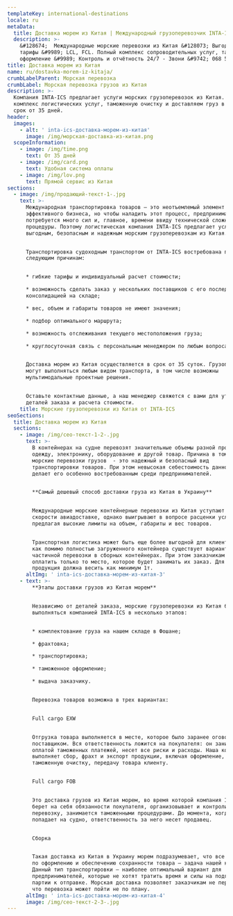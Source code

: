 ```yaml
---
templateKey: international-destinations
locale: ru
metaData:
  title: Доставка морем из Китая | Международный грузоперевозчик INTA-ICS
  description: >-
    &#128674;  Международные морские перевозки из Китая &#128073; Выгодные
    тарифы &#9989; LCL, FCL. Полный комплекс сопроводительных услуг, таможенное
    оформление &#9989; Контроль и отчётность 24/7 - Звони &#9742; 068 5555 999
title: Доставка морем из Китая
name: ru/dostavka-morem-iz-kitaja/
crumbLabelParent: Морская перевозка
crumbLabel: Морская перевозка грузов из Китая
description: >-
  Компания INTA-ICS предлагает услуги морских грузоперевозок из Китая. Проводим
  комплекс логистических услуг, таможенную очистку и доставляем груз в Украину в
  срок от 35 дней.
header:
  images:
    - alt: ' inta-ics-доставка-морем-из-китая'
      image: /img/морская-доставка-из-китая.png
  scopeInformation:
    - image: /img/time.png
      text: От 35 дней
    - image: /img/card.png
      text: Удобная система оплаты
    - image: /img/lov.png
      text: Прямой сервис из Китая
sections:
  - image: /img/продающий-текст-1-.jpg
    text: >-
      Международная транспортировка товаров — это неотъемлемый элемент
      эффективного бизнеса, но чтобы наладить этот процесс, предпринимателям
      потребуется много сил и, главное, времени ввиду технической сложности этой
      процедуры. Поэтому логистическая компания INTA-ICS предлагает услугу по
      выгодным, безопасным и надежным морским грузоперевозкам из Китая.


      Транспортировка судоходным транспортом от INTA-ICS востребована по
      следующим причинам:


      * гибкие тарифы и индивидуальный расчет стоимости;

      * возможность сделать заказ у нескольких поставщиков с его последующей
      консолидацией на складе;

      * вес, объем и габариты товаров не имеют значения;

      * подбор оптимального маршрута;

      * возможность отслеживания текущего местоположения груза;

      * круглосуточная связь с персональным менеджером по любым вопросам.


      Доставка морем из Китая осуществляется в срок от 35 суток. Грузоперевозки
      могут выполняться любым видом транспорта, в том числе возможны
      мультимодальные проектные решения.


      Оставьте контактные данные, а наш менеджер свяжется с вами для уточнения
      деталей заказа и расчета стоимости.
    title: Морские грузоперевозки из Китая от INTA-ICS
seoSections:
  title: Доставка морем из Китая
  sections:
    - image: /img/сео-текст-1-2-.jpg
      text: >-
        В контейнерах на судне перевозят значительные объемы разной продукции:
        одежду, электронику, оборудование и другой товар. Причина в том, что
        морские перевозки грузов  - это надежный и безопасный вид
        транспортировки товаров. При этом невысокая себестоимость данного метода
        делает его особенно востребованным среди предпринимателей.


        **Самый дешевый способ доставки груза из Китая в Украину**


        Международные морские контейнерные перевозки из Китая уступают в
        скорости авиадоставке, однако выигрывают в вопросе расценки услуги,
        предлагая высокие лимиты на объем, габариты и вес товаров.


        Транспортная логистика может быть еще более выгодной для клиентов, так
        как помимо полностью загруженного контейнера существует вариант
        частичной перевозки в сборных контейнерах. При этом заказчикам нужно
        оплатить только то место, которое будет занимать их заказ. Для этого
        продукция должна весить как минимум 1т.
      altImg: ' inta-ics-доставка-морем-из-китая-3'
    - text: >-
        **Этапы доставки грузов из Китая морем**


        Независимо от деталей заказа, морские грузоперевозки из Китая будут
        выполняться компанией INTA-ICS в несколько этапов:


        * комплектование груза на нашем складе в Фошане;

        * фрахтовка;

        * транспортировка;

        * таможенное оформление;

        * выдача заказчику.


        Перевозка товаров возможна в трех вариантах:


        Full cargo EXW


        Отгрузка товара выполняется в месте, которое было заранее оговорено с
        поставщиком. Вся ответственность ложится на покупателя: он занимается
        оплатой таможенных платежей, несет все риски и расходы. Наша компания
        выполняет сбор, фрахт и экспорт продукции, включая оформление,
        таможенную очистку, передачу товара клиенту.


        Full cargo FOB


        Это доставка грузов из Китая морем, во время которой компания INTA-ICS
        берет на себя обязанности покупателя, организовывает и контролирует
        перевозку, занимается таможенными процедурами. До момента, когда груз
        попадает на судно, ответственность за него несет продавец.


        Сборка


        Такая доставка из Китая в Украину морем подразумевает, что все процедуры
        по оформлению и обеспечению сохранности товара — задача нашей компании.
        Данный тип транспортировки — наиболее оптимальный вариант для
        предпринимателей, которые не хотят тратить время и силы на подготовку
        партии к отправке. Морская доставка позволяет заказчикам не переживать,
        что перевозка может пойти не по плану.
      altImg: ' inta-ics-доставка-морем-из-китая-4'
      image: /img/сео-текст-2-3-.jpg
---
```

